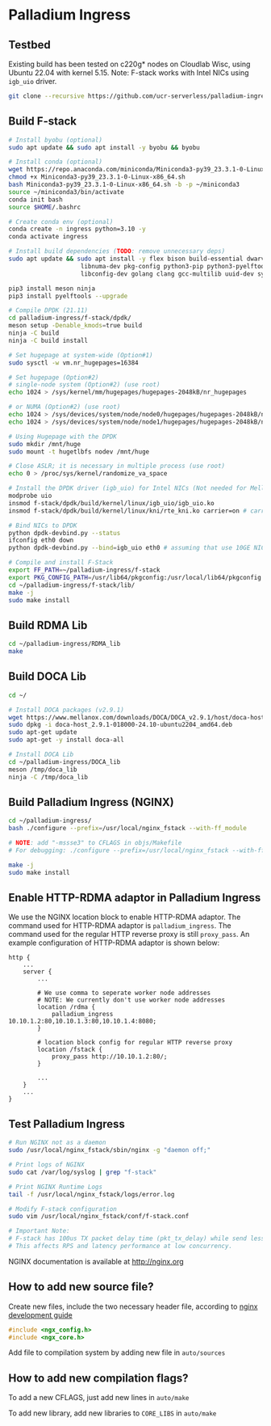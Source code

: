 # Palladium Ingress

## Testbed
Existing build has been tested on c220g* nodes on Cloudlab Wisc, using 
Ubuntu 22.04 with kernel 5.15.
Note: F-stack works with Intel NICs using `igb_uio` driver.

```bash
git clone --recursive https://github.com/ucr-serverless/palladium-ingress.git
```

## Build F-stack
```bash
# Install byobu (optional)
sudo apt update && sudo apt install -y byobu && byobu

# Install conda (optional)
wget https://repo.anaconda.com/miniconda/Miniconda3-py39_23.3.1-0-Linux-x86_64.sh
chmod +x Miniconda3-py39_23.3.1-0-Linux-x86_64.sh
bash Miniconda3-py39_23.3.1-0-Linux-x86_64.sh -b -p ~/miniconda3
source ~/miniconda3/bin/activate
conda init bash
source $HOME/.bashrc

# Create conda env (optional)
conda create -n ingress python=3.10 -y
conda activate ingress

# Install build dependencies (TODO: remove unnecessary deps)
sudo apt update && sudo apt install -y flex bison build-essential dwarves libssl-dev libelf-dev \
                    libnuma-dev pkg-config python3-pip python3-pyelftools \
                    libconfig-dev golang clang gcc-multilib uuid-dev sysstat gawk libpcre3 libpcre3-dev libglib2.0-dev

pip3 install meson ninja
pip3 install pyelftools --upgrade

# Compile DPDK (21.11)
cd palladium-ingress/f-stack/dpdk/
meson setup -Denable_kmods=true build
ninja -C build
ninja -C build install

# Set hugepage at system-wide (Option#1)
sudo sysctl -w vm.nr_hugepages=16384

# Set hugepage (Option#2)
# single-node system (Option#2) (use root)
echo 1024 > /sys/kernel/mm/hugepages/hugepages-2048kB/nr_hugepages

# or NUMA (Option#2) (use root)
echo 1024 > /sys/devices/system/node/node0/hugepages/hugepages-2048kB/nr_hugepages
echo 1024 > /sys/devices/system/node/node1/hugepages/hugepages-2048kB/nr_hugepages

# Using Hugepage with the DPDK
sudo mkdir /mnt/huge
sudo mount -t hugetlbfs nodev /mnt/huge

# Close ASLR; it is necessary in multiple process (use root)
echo 0 > /proc/sys/kernel/randomize_va_space

# Install the DPDK driver (igb_uio) for Intel NICs (Not needed for Mellanox NICs)
modprobe uio
insmod f-stack/dpdk/build/kernel/linux/igb_uio/igb_uio.ko
insmod f-stack/dpdk/build/kernel/linux/kni/rte_kni.ko carrier=on # carrier=on is necessary, otherwise need to be up `veth0` via `echo 1 > /sys/class/net/veth0/carrier`

# Bind NICs to DPDK
python dpdk-devbind.py --status
ifconfig eth0 down
python dpdk-devbind.py --bind=igb_uio eth0 # assuming that use 10GE NIC and eth0

# Compile and install F-Stack
export FF_PATH=~/palladium-ingress/f-stack
export PKG_CONFIG_PATH=/usr/lib64/pkgconfig:/usr/local/lib64/pkgconfig:/usr/lib/pkgconfig
cd ~/palladium-ingress/f-stack/lib/
make -j
sudo make install
```

## Build RDMA Lib
```bash
cd ~/palladium-ingress/RDMA_lib
make
```

## Build DOCA Lib
```bash
cd ~/

# Install DOCA packages (v2.9.1)
wget https://www.mellanox.com/downloads/DOCA/DOCA_v2.9.1/host/doca-host_2.9.1-018000-24.10-ubuntu2204_amd64.deb
sudo dpkg -i doca-host_2.9.1-018000-24.10-ubuntu2204_amd64.deb
sudo apt-get update
sudo apt-get -y install doca-all

# Install DOCA Lib
cd ~/palladium-ingress/DOCA_lib
meson /tmp/doca_lib
ninja -C /tmp/doca_lib
```
## Build Palladium Ingress (NGINX)
```bash
cd ~/palladium-ingress/
bash ./configure --prefix=/usr/local/nginx_fstack --with-ff_module

# NOTE: add "-mssse3" to CFLAGS in objs/Makefile
# For debugging: ./configure --prefix=/usr/local/nginx_fstack --with-ff_module --with-debug

make -j
sudo make install
```

## Enable HTTP-RDMA adaptor in Palladium Ingress
We use the NGINX location block to enable HTTP-RDMA adaptor. The command used for HTTP-RDMA adaptor is `palladium_ingress`. The command used for the regular HTTP reverse proxy is still `proxy_pass`. An example configuration of HTTP-RDMA adaptor is shown below:
```
http {
    ...
    server {
        ...

        # We use comma to seperate worker node addresses
        # NOTE: We currently don't use worker node addresses
        location /rdma {
            palladium_ingress 10.10.1.2:80,10.10.1.3:80,10.10.1.4:8080;
        }

        # location block config for regular HTTP reverse proxy
        location /fstack {
            proxy_pass http://10.10.1.2:80/;
        }

        ...
    }
    ...
}
```

## Test Palladium Ingress
```bash
# Run NGINX not as a daemon
sudo /usr/local/nginx_fstack/sbin/nginx -g "daemon off;"

# Print logs of NGINX
sudo cat /var/log/syslog | grep "f-stack"

# Print NGINX Runtime Logs
tail -f /usr/local/nginx_fstack/logs/error.log

# Modify F-stack configuration
sudo vim /usr/local/nginx_fstack/conf/f-stack.conf

# Important Note:
# F-stack has 100us TX packet delay time (pkt_tx_delay) while send less than 32 pkts.
# This affects RPS and latency performance at low concurrency.
```

NGINX documentation is available at http://nginx.org

## How to add new source file?

Create new files, include the two necessary header file, according to [nginx development guide](https://nginx.org/en/docs/dev/development_guide.html)

```c
#include <ngx_config.h>
#include <ngx_core.h>
```

Add file to compilation system by adding new file in `auto/sources`

## How to add new compilation flags?

To add a new CFLAGS, just add new lines in `auto/make`

To add new library, add new libraries to `CORE_LIBS` in `auto/make`
